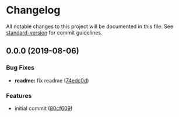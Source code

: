 # Changelog

All notable changes to this project will be documented in this file. See [standard-version](https://github.com/conventional-changelog/standard-version) for commit guidelines.

## 0.0.0 (2019-08-06)


### Bug Fixes

* **readme:** fix readme ([74edc0d](https://github.com/other/git-utils/commit/74edc0d))


### Features

* initial commit ([80cf609](https://github.com/other/git-utils/commit/80cf609))
